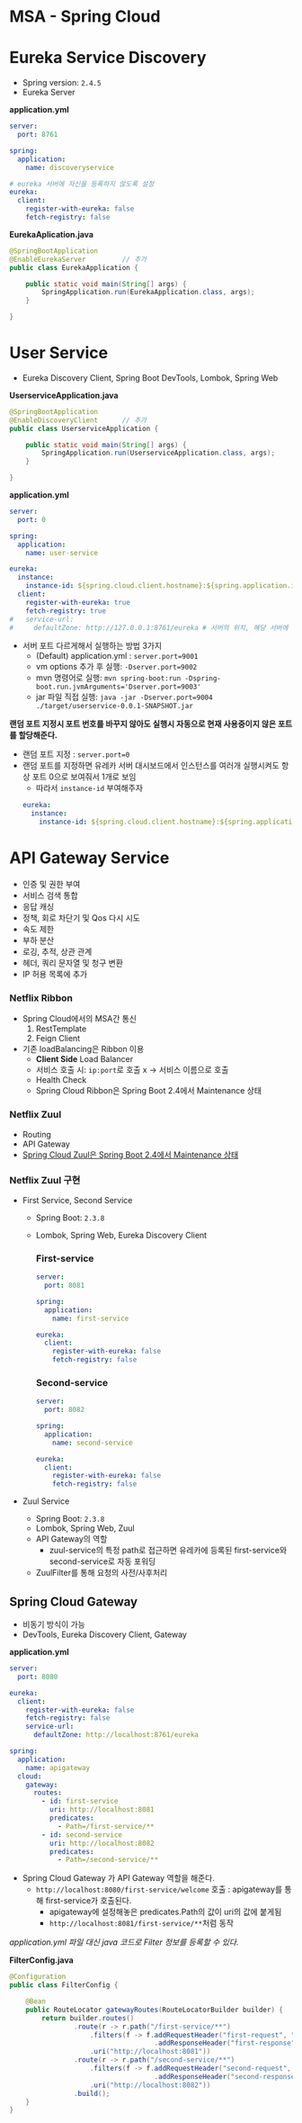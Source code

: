 # MSA - Spring Cloud

# Eureka Service Discovery

- Spring version: `2.4.5`
- Eureka Server

**application.yml**

```yaml
server:
  port: 8761

spring:
  application:
    name: discoveryservice

# eureka 서버에 자신을 등록하지 않도록 설정
eureka:
  client:
    register-with-eureka: false
    fetch-registry: false
```

**EurekaAplication.java**

```java
@SpringBootApplication
@EnableEurekaServer         // 추가
public class EurekaApplication {

    public static void main(String[] args) {
        SpringApplication.run(EurekaApplication.class, args);
    }

}

```

# User Service

- Eureka Discovery Client, Spring Boot DevTools, Lombok, Spring Web

**UserserviceApplication.java**

```java
@SpringBootApplication
@EnableDiscoveryClient      // 추가
public class UserserviceApplication {

    public static void main(String[] args) {
        SpringApplication.run(UserserviceApplication.class, args);
    }

}
```

**application.yml**

```yaml
server:
  port: 0

spring:
  application:
    name: user-service

eureka:
  instance:
    instance-id: ${spring.cloud.client.hostname}:${spring.application.instance-id:${random.value}}
  client:
    register-with-eureka: true
    fetch-registry: true
#   service-url:
#     defaultZone: http://127.0.0.1:8761/eureka # 서버의 위치, 해당 서버에 유레카 클라이언트 등록
```

- 서버 포트 다르게해서 실행하는 방법 3가지
  - (Default) application.yml : `server.port=9001`
  - vm options 추가 후 실행: `-Dserver.port=9002`
  - mvn 명령어로 실행: `mvn spring-boot:run -Dspring-boot.run.jvmArguments='Dserver.port=9003'`
  - jar 파일 직접 실행: `java -jar -Dserver.port=9004 ./target/userservice-0.0.1-SNAPSHOT.jar`

**랜덤 포트 지정시 포트 번호를 바꾸지 않아도 실행시 자동으로 현재 사용중이지 않은 포트를 할당해준다.**

- 랜덤 포트 지정 : `server.port=0`
- 랜덤 포트를 지정하면 유레카 서버 대시보드에서 인스턴스를 여러개 실행시켜도 항상 포트 0으로 보여줘서 1개로 보임
  - 따라서 `instance-id` 부여해주자
  ```yaml
  eureka:
    instance:
      instance-id: ${spring.cloud.client.hostname}:${spring.application.instance_id:${random.value}}
  ```

# API Gateway Service

- 인증 및 권한 부여
- 서비스 검색 통합
- 응답 캐싱
- 정책, 회로 차단기 및 Qos 다시 시도
- 속도 제한
- 부하 분산
- 로깅, 추적, 상관 관계
- 헤더, 쿼리 문자열 및 청구 변환
- IP 허용 목록에 추가

### Netflix Ribbon

- Spring Cloud에서의 MSA간 통신
  1. RestTemplate
  2. Feign Client
- 기존 loadBalancing은 Ribbon 이용
  - **Client Side** Load Balancer
  - 서비스 호출 시: `ip:port`로 호출 x -> 서비스 이름으로 호출
  - Health Check
  - Spring Cloud Ribbon은 Spring Boot 2.4에서 Maintenance 상태

### Netflix Zuul

- Routing
- API Gateway
- [Spring Cloud Zuul은 Spring Boot 2.4에서 Maintenance 상태](https://spring.io/blog/2018/12/12/spring-cloud-greenwich-rc1-available-now#spring-cloud-netflix-projects-entering-maintenance-mode)

### Netflix Zuul 구현

- First Service, Second Service

  - Spring Boot: `2.3.8`
  - Lombok, Spring Web, Eureka Discovery Client

    ### First-service

    ```yaml
    server:
      port: 8081

    spring:
      application:
        name: first-service

    eureka:
      client:
        register-with-eureka: false
        fetch-registry: false
    ```

    ### Second-service

    ```yaml
    server:
      port: 8082

    spring:
      application:
        name: second-service

    eureka:
      client:
        register-with-eureka: false
        fetch-registry: false
    ```

- Zuul Service
  - Spring Boot: `2.3.8`
  - Lombok, Spring Web, Zuul
  - API Gateway의 역할
    - zuul-service의 특정 path로 접근하면 유레카에 등록된 first-service와 second-service로 자동 포워딩
  - ZuulFilter를 통해 요청의 사전/사후처리

## Spring Cloud Gateway

- 비동기 방식이 가능
- DevTools, Eureka Discovery Client, Gateway

**application.yml**

```yaml
server:
  port: 8080

eureka:
  client:
    register-with-eureka: false
    fetch-registry: false
    service-url:
      defaultZone: http://localhost:8761/eureka

spring:
  application:
    name: apigateway
  cloud:
    gateway:
      routes:
        - id: first-service
          uri: http://localhost:8081
          predicates:
            - Path=/first-service/**
        - id: second-service
          uri: http://localhost:8082
          predicates:
            - Path=/second-service/**
```

- Spring Cloud Gateway 가 API Gateway 역할을 해준다.
  - `http://localhost:8080/first-service/welcome` 호출 : apigateway를 통해 first-service가 호출된다.
    - apigateway에 설정해놓은 predicates.Path의 값이 uri의 값에 붙게됨
    - `http://localhost:8081/first-service/**`처럼 동작

_application.yml 파일 대신 java 코드로 Filter 정보를 등록할 수 있다._

**FilterConfig.java**

```java
@Configuration
public class FilterConfig {

    @Bean
    public RouteLocator gatewayRoutes(RouteLocatorBuilder builder) {
        return builder.routes()
                .route(r -> r.path("/first-service/**")
                    .filters(f -> f.addRequestHeader("first-request", "first-request-header")
                                    .addResponseHeader("first-response", "first-response-header"))
                    .uri("http://localhost:8081"))
                .route(r -> r.path("/second-service/**")
                    .filters(f -> f.addRequestHeader("second-request", "second-request-header")
                                    .addResponseHeader("second-response", "second-response-header"))
                    .uri("http://localhost:8082"))
                .build();
    }
}
```
